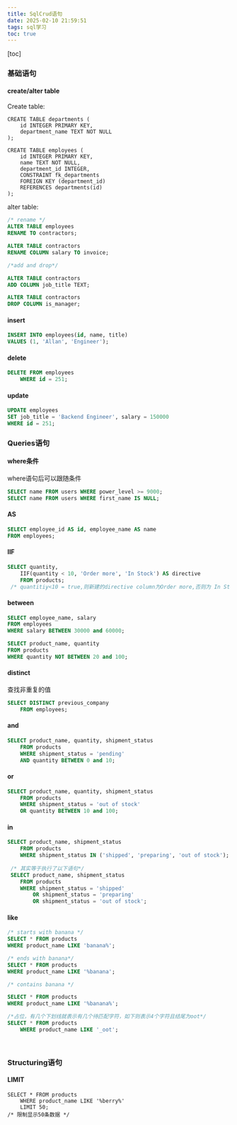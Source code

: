 ```yaml
---
title: SqlCrud语句
date: 2025-02-10 21:59:51
tags: sql学习
toc: true
---
```


[toc]

### 基础语句

#### create/alter table

Create table:

```sqlite
CREATE TABLE departments (
    id INTEGER PRIMARY KEY,
    department_name TEXT NOT NULL
);

CREATE TABLE employees (
    id INTEGER PRIMARY KEY,
    name TEXT NOT NULL,
    department_id INTEGER,
    CONSTRAINT fk_departments
    FOREIGN KEY (department_id)
    REFERENCES departments(id)
);
```

alter table:

```sql
/* rename */
ALTER TABLE employees
RENAME TO contractors;

ALTER TABLE contractors
RENAME COLUMN salary TO invoice;

/*add and drop*/

ALTER TABLE contractors
ADD COLUMN job_title TEXT;

ALTER TABLE contractors
DROP COLUMN is_manager;
```

#### insert

```sql
INSERT INTO employees(id, name, title)
VALUES (1, 'Allan', 'Engineer');
```

#### delete

```sql
DELETE FROM employees
    WHERE id = 251;
```

#### update

```sql
UPDATE employees
SET job_title = 'Backend Engineer', salary = 150000
WHERE id = 251;
```

### Queries语句

#### where条件

where语句后可以跟随条件

```sql
SELECT name FROM users WHERE power_level >= 9000;
SELECT name FROM users WHERE first_name IS NULL;
```

#### AS

```sql
SELECT employee_id AS id, employee_name AS name
FROM employees;
```

#### IIF

```sql
SELECT quantity,
    IIF(quantity < 10, 'Order more', 'In Stock') AS directive
    FROM products;
 /* quantitiy<10 = true,则新建的directive column为Order more,否则为 In Stock */
```

#### between

```sql
SELECT employee_name, salary
FROM employees
WHERE salary BETWEEN 30000 and 60000;

SELECT product_name, quantity
FROM products
WHERE quantity NOT BETWEEN 20 and 100;
```

#### distinct

查找非重复的值

```sql
SELECT DISTINCT previous_company
    FROM employees;
```

#### and

```sql
SELECT product_name, quantity, shipment_status
    FROM products
    WHERE shipment_status = 'pending'
    AND quantity BETWEEN 0 and 10;
```

#### or

```sql
SELECT product_name, quantity, shipment_status
    FROM products
    WHERE shipment_status = 'out of stock'
    OR quantity BETWEEN 10 and 100;
```

#### in

```sql
SELECT product_name, shipment_status
    FROM products
    WHERE shipment_status IN ('shipped', 'preparing', 'out of stock');
    
 /* 其实等于执行了以下语句*/
 SELECT product_name, shipment_status
    FROM products
    WHERE shipment_status = 'shipped'
        OR shipment_status = 'preparing'
        OR shipment_status = 'out of stock';
```

#### like

```sql
/* starts with banana */
SELECT * FROM products
WHERE product_name LIKE 'banana%';

/* ends with banana*/
SELECT * FROM products
WHERE product_name LIKE '%banana';

/* contains banana */

SELECT * FROM products
WHERE product_name LIKE '%banana%';

/*占位，有几个下划线就表示有几个待匹配字符，如下则表示4个字符且结尾为oot*/
SELECT * FROM products
    WHERE product_name LIKE '_oot';
    
 
```

### Structuring语句

#### LIMIT

```mysql
SELECT * FROM products
    WHERE product_name LIKE '%berry%'
    LIMIT 50;
/* 限制显示50条数据 */
```

